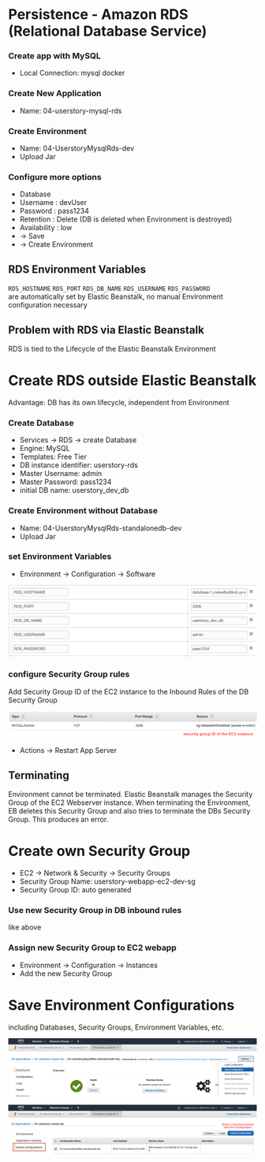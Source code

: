 # Persistence - Amazon RDS (Relational Database Service)

### Create app with MySQL
- Local Connection: mysql docker  

### Create New Application
- Name: 04-userstory-mysql-rds

### Create Environment
- Name: 04-UserstoryMysqlRds-dev  
- Upload Jar  

### Configure more options
- Database
- Username	: devUser
- Password	: pass1234
- Retention	: Delete (DB is deleted when Environment is destroyed)
- Availability	: low  
- -> Save  
- -> Create Environment

## RDS Environment Variables
`RDS_HOSTNAME`
`RDS_PORT`
`RDS_DB_NAME`
`RDS_USERNAME`
`RDS_PASSWORD`  
are automatically set by Elastic Beanstalk, no manual Environment configuration necessary

## Problem with RDS via Elastic Beanstalk
RDS is tied to the Lifecycle of the Elastic Beanstalk Environment


# Create RDS outside Elastic Beanstalk
Advantage: DB has its own lifecycle, independent
from Environment

### Create Database
- Services -> RDS -> create Database
- Engine: MySQL
- Templates: Free Tier
- DB instance identifier: userstory-rds
- Master Username: admin
- Master Password: pass1234
- initial DB name: userstory_dev_db

### Create Environment without Database
- Name: 04-UserstoryMysqlRds-standalonedb-dev  
- Upload Jar 

### set Environment Variables
- Environment -> Configuration -> Software

![alt](img/rds-properties.png)

### configure Security Group rules
Add Security Group ID of the EC2 instance to 
the Inbound Rules of the DB Security Group

![alt](img/add-securitygroup-rule.png)

- Actions -> Restart App Server

## Terminating
Environment cannot be terminated.
Elastic Beanstalk manages the Security Group of the EC2 Webserver instance.
When terminating the Environment, EB deletes this Security Group and
also tries to terminate the DBs Security Group. This
produces an error.

# Create own Security Group

- EC2 -> Network & Security -> Security Groups
- Security Group Name: userstory-webapp-ec2-dev-sg
- Security Group ID: auto generated

### Use new Security Group in DB inbound rules
like above

### Assign new Security Group to EC2 webapp
- Environment -> Configuration -> Instances
- Add the new Security Group


# Save Environment Configurations
including Databases, Security Groups, Environment Variables, etc.

![alt](img/save-configurations.png)

![alt](img/saved-configurations.png)